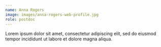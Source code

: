 ```yaml
---
name: Anna Rogers
image: images/anna-rogers-web-profile.jpg
role: postdoc
---
```


Lorem ipsum dolor sit amet, consectetur adipiscing elit, sed do eiusmod tempor incididunt ut labore et dolore magna aliqua.
